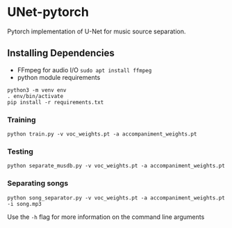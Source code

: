 # UNet-pytorch
Pytorch implementation of U-Net for music source separation.

## Installing Dependencies
- FFmpeg for audio I/O
`sudo apt install ffmpeg`
- python module requirements
```
python3 -m venv env
. env/bin/activate
pip install -r requirements.txt
```
### Training
`python train.py -v voc_weights.pt -a accompaniment_weights.pt`
### Testing
`python separate_musdb.py -v voc_weights.pt -a accompaniment_weights.pt`
### Separating songs
`python song_separator.py -v voc_weights.pt -a accompaniment_weights.pt -i song.mp3`

Use the `-h` flag for more information on the command line arguments
